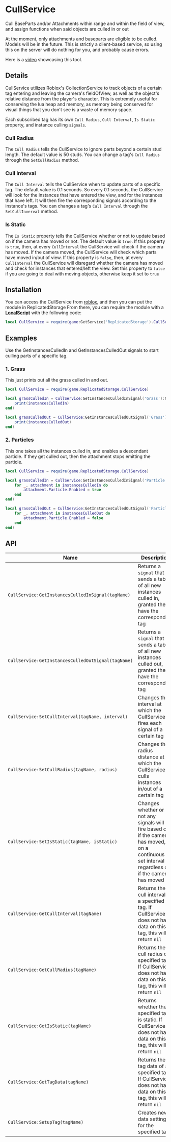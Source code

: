 # CullService
Cull BaseParts and/or Attachments within range and within the field of view, and assign functions when said objects are culled in or out

At the moment, only attachments and baseparts are eligible to be culled. Models will be in the future.
This is strictly a client-based service, so using this on the server will do nothing for you, and probably cause errors.

Here is a [video](https://youtu.be/XJVEiDr-wZc) showcasing this tool.

## Details
CullService utilizes Roblox's CollectionService to track objects of a certain tag entering and leaving the camera's fieldOfView, as well as the object's relative distance from the player's character. This is extremely useful for conserving the lua heap and memory, as memory being conserved for visual things that you don't see is a waste of memory space.

Each subscribed tag has its own `Cull Radius`, `Cull Interval`, `Is Static` property, and instance culling `signals`.

### **Cull Radius**

The `Cull Radius` tells the CullService to ignore parts beyond a certain stud length. The default value is 50 studs. 
You can change a tag's `Cull Radius` through the `SetCullRadius` method.

### **Cull Interval**

The `Cull Interval` tells the CullService when to update parts of a specific tag. The default value is 0.1 seconds. So every 0.1 seconds, the CullService will look for the instances that have entered the view, and for the instances that have left. It will then fire the corresponding signals according to the instance's tags.
You can changes a tag's `Cull Interval` through the `SetCullInverval` method.

### **Is Static**

The `Is Static` property tells the CullService whether or not to update based on if the camera has moved or not. The default value is `true`.
If this property is `true`, then, at every `CullInterval` the CullService will check if the camera has moved. If the camera moved, the CullService will check which parts have moved in/out of view.
If this property is `false`, then, at every `CullInterval` the CullService will disregard whether the camera has moved and check for instances that entered/left the view.
Set this property to `false` if you are going to deal with moving objects, otherwise keep it set to `true`

## Installation
You can access the CullService from [roblox](https://www.roblox.com/library/12498403225/CullService-Module), and then you can put the module in ReplicatedStorage
From there, you can require the module with a **[LocalScript](https://create.roblox.com/docs/reference/engine/classes/LocalScript)** with the following code:

```lua
local CullService = require(game:GetService('ReplicatedStorage').CullService)
```

## Examples
Use the GetInstancesCulledIn and GetInstancesCulledOut signals to start culling parts of a specific tag.

### 1. Grass

This just prints out all the grass culled in and out.

```lua
local CullService = require(game.ReplicatedStorage.CullService)

local grassCulledIn = CullService:GetInstancesCulledInSignal('Grass'):Connect(function(instancesCulledIn)
    print(instancesCulledIn)
end)

local grassCulledOut = CullService:GetInstancesCulledOutSignal('Grass'):Connect(function(instancesCulledOut)
    print(instancesCulledOut)
end)

```
### 2. Particles

This one takes all the instances culled in, and enables a descendant particle. If they get culled out, then the attachment stops emitting the particle.

```lua
local CullService = require(game.ReplicatedStorage.CullService)

local grassCulledIn = CullService:GetInstancesCulledInSignal('Particle'):Connect(function(instancesCulledIn)
    for _, attachment in instancesCulledIn do
        attachment.Particle.Enabled = true
    end
end)

local grassCulledOut = CullService:GetInstancesCulledOutSignal('Particle'):Connect(function(instancesCulledOut)
    for _, attachment in instancesCulledOut do
        attachment.Particle.Enabled = false
    end
end)
```

## API

| Name | Description |
| ----- | ---------- |
| `CullService:GetInstancesCulledInSignal(tagName)` | Returns a `signal` that sends a table of all new instances culled in, granted they have the corresponding tag |
| `CullService:GetInstancesCulledOutSignal(tagName)` | Returns a `signal` that sends a table of all new instances culled out, granted they have the corresponding tag |
| `CullService:SetCullInterval(tagName, interval)` | Changes the interval at which the CullService fires each signal of a certain tag |
| `CullService:SetCullRadius(tagName, radius)` | Changes the radius distance at which the CullService culls instances in/out of a certain tag |
| `CullService:SetIsStatic(tagName, isStatic)` | Changes whether or not any signals will fire based on if the camera has moved, or on a continuous set interval regardless of if the camera has moved |
| `CullService:GetCullInterval(tagName)` | Returns the cull interval of a specified tag. If CullService does not have data on this tag, this will return `nil`|
| `CullService:GetCullRadius(tagName)` | Returns the cull radius of a specified tag. If CullService does not have data on this tag, this will return `nil`|
| `CullService:GetIsStatic(tagName)` | Returns whether the specified tag is static. If CullService does not have data on this tag, this will return `nil`|
| `CullService:GetTagData(tagName)` | Returns the tag data of a specified tag. If CullService does not have data on this tag, this will return `nil`|
| `CullService:SetupTag(tagName)` | Creates new data settings for the specified tag |